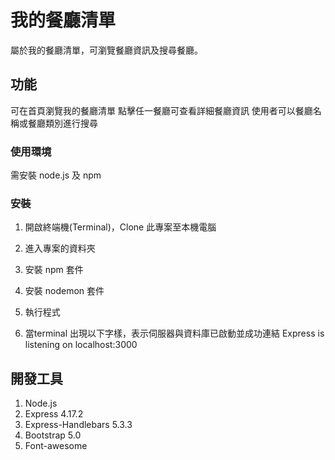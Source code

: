 # 我的餐廳清單
屬於我的餐廳清單，可瀏覽餐廳資訊及搜尋餐廳。

## 功能
可在首頁瀏覽我的餐廳清單
點擊任一餐廳可查看詳細餐廳資訊
使用者可以餐廳名稱或餐廳類別進行搜尋

### 使用環境

需安裝 node.js 及 npm 

### 安裝

1. 開啟終端機(Terminal)，Clone 此專案至本機電腦

2. 進入專案的資料夾

3. 安裝 npm 套件

4. 安裝 nodemon 套件

5. 執行程式

6. 當terminal 出現以下字樣，表示伺服器與資料庫已啟動並成功連結
Express is listening on localhost:3000

## 開發工具

1. Node.js
2. Express 4.17.2
3. Express-Handlebars 5.3.3
4. Bootstrap 5.0
5. Font-awesome
